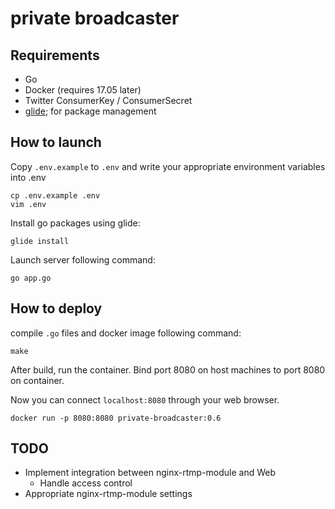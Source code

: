 # private broadcaster

## Requirements
* Go
* Docker (requires 17.05 later)
* Twitter ConsumerKey / ConsumerSecret
* [glide](https://glide.sh/); for package management

## How to launch
Copy `.env.example` to `.env` and write your appropriate
environment variables into .env

```
cp .env.example .env
vim .env
```

Install go packages using glide:
```
glide install
```

Launch server following command:
```
go app.go
```

## How to deploy
compile `.go` files and docker image following command:

```shell
make
```

After build, run the container.
Bind port 8080 on host machines to port 8080 on container.

Now you can connect `localhost:8080` through your web browser.

```
docker run -p 8080:8080 private-broadcaster:0.6
```

## TODO
* Implement integration between nginx-rtmp-module and Web
  * Handle access control
* Appropriate nginx-rtmp-module settings
